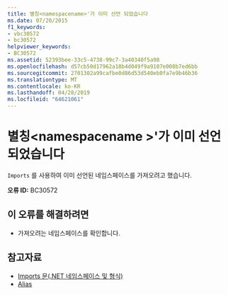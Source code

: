 ```yaml
---
title: 별칭<namespacename>'가 이미 선언 되었습니다
ms.date: 07/20/2015
f1_keywords:
- vbc30572
- bc30572
helpviewer_keywords:
- BC30572
ms.assetid: 52393bee-33c5-4738-99c7-3a40340f5a98
ms.openlocfilehash: d57cb50d17962a18b4d049f9a9107e008b7ed6bb
ms.sourcegitcommit: 2701302a99cafbe0d86d53d540eb0fa7e9b46b36
ms.translationtype: MT
ms.contentlocale: ko-KR
ms.lasthandoff: 04/28/2019
ms.locfileid: "64621061"
---
```

# <a name="alias-namespacename-is-already-declared"></a>별칭\<namespacename >'가 이미 선언 되었습니다
`Imports` 를 사용하여 이미 선언된 네임스페이스를 가져오려고 했습니다.  
  
 **오류 ID:** BC30572  
  
## <a name="to-correct-this-error"></a>이 오류를 해결하려면  
  
- 가져오려는 네임스페이스를 확인합니다.  
  
## <a name="see-also"></a>참고자료

- [Imports 문(.NET 네임스페이스 및 형식)](../../visual-basic/language-reference/statements/imports-statement-net-namespace-and-type.md)
- [Alias](../../visual-basic/language-reference/statements/alias-clause.md)
